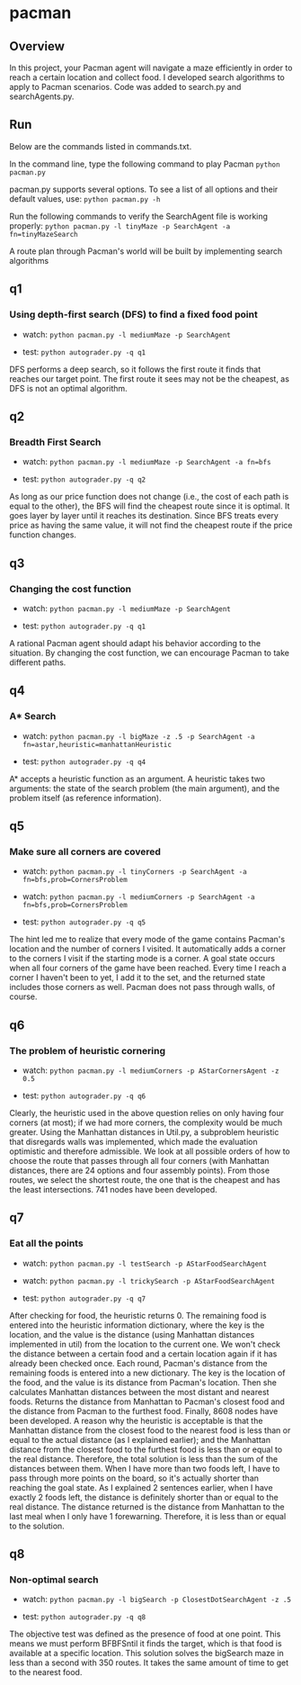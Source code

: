 # pacman

## Overview
In this project, your Pacman agent will navigate a maze efficiently in order to reach a certain location and collect food. I developed search algorithms to apply to Pacman scenarios.
Code was added to search.py and searchAgents.py.

## Run
Below are the commands listed in commands.txt.

In the command line, type the following command to play Pacman `python pacman.py`

pacman.py supports several options. To see a list of all options and their default values, use:
`python pacman.py -h`

Run the following commands to verify the SearchAgent file is working properly:
`python pacman.py -l tinyMaze -p SearchAgent -a fn=tinyMazeSearch`

A route plan through Pacman's world will be built by implementing search algorithms

## q1
### Using depth-first search (DFS) to find a fixed food point
* watch: `python pacman.py -l mediumMaze -p SearchAgent`

* test: `python autograder.py -q q1`


DFS performs a deep search, so it follows the first route it finds that reaches our target point. The first route it sees may not be the cheapest, as DFS is not an optimal algorithm.


## q2
### Breadth First Search
* watch: `python pacman.py -l mediumMaze -p SearchAgent -a fn=bfs`

* test: `python autograder.py -q q2`


As long as our price function does not change (i.e., the cost of each path is equal to the other), the BFS will find the cheapest route since it is optimal.
It goes layer by layer until it reaches its destination.  Since BFS treats every price as having the same value, it will not find the cheapest route if the price function changes.


## q3
### Changing the cost function
* watch: `python pacman.py -l mediumMaze -p SearchAgent`

* test: `python autograder.py -q q1`


A rational Pacman agent should adapt his behavior according to the situation. By changing the cost function, we can encourage Pacman to take different paths.


## q4
### A* Search
* watch: `python pacman.py -l bigMaze -z .5 -p SearchAgent -a fn=astar,heuristic=manhattanHeuristic`

* test: `python autograder.py -q q4`


A* accepts a heuristic function as an argument. A heuristic takes two arguments: the state of the search problem (the main argument), and the problem itself (as reference information).


## q5
### Make sure all corners are covered
* watch: `python pacman.py -l tinyCorners -p SearchAgent -a fn=bfs,prob=CornersProblem`
* watch: `python pacman.py -l mediumCorners -p SearchAgent -a fn=bfs,prob=CornersProblem`

* test: `python autograder.py -q q5`


The hint led me to realize that every mode of the game contains Pacman's location and the number of corners I visited. It automatically adds a corner to the corners I visit if the starting mode is a corner.
A goal state occurs when all four corners of the game have been reached. Every time I reach a corner I haven't been to yet, I add it to the set, and the returned state includes those corners as well. Pacman does not pass through walls, of course.

## q6
### The problem of heuristic cornering
* watch: `python pacman.py -l mediumCorners -p AStarCornersAgent -z 0.5`

* test: `python autograder.py -q q6`


Clearly, the heuristic used in the above question relies on only having four corners (at most); if we had more corners, the complexity would be much greater.
Using the Manhattan distances in Util.py, a subproblem heuristic that disregards walls was implemented, which made the evaluation optimistic and therefore admissible.
We look at all possible orders of how to choose the route that passes through all four corners (with Manhattan distances, there are 24 options and four assembly points). 
From those routes, we select the shortest route, the one that is the cheapest and has the least intersections.  741 nodes have been developed.


## q7
### Eat all the points
* watch: `python pacman.py -l testSearch -p AStarFoodSearchAgent`
* watch: `python pacman.py -l trickySearch -p AStarFoodSearchAgent`

* test: `python autograder.py -q q7`


After checking for food, the heuristic returns 0. The remaining food is entered into the heuristic information dictionary, where the key is the location, and the value is the distance (using Manhattan distances implemented in util) from the location to the current one.
We won't check the distance between a certain food and a certain location again if it has already been checked once. Each round, Pacman's distance from the remaining foods is entered into a new dictionary.
The key is the location of the food, and the value is its distance from Pacman's location. Then she calculates Manhattan distances between the most distant and nearest foods. 
Returns the distance from Manhattan to Pacman's closest food and the distance from Pacman to the furthest food. Finally, 8608 nodes have been developed.
A reason why the heuristic is acceptable is that the Manhattan distance from the closest food to the nearest food is less than or equal to the actual distance (as I explained earlier); and the Manhattan distance from the closest food to the furthest food is less than or equal to the real distance.
Therefore, the total solution is less than the sum of the distances between them. When I have more than two foods left, I have to pass through more points on the board, so it's actually shorter than reaching the goal state. 
As I explained 2 sentences earlier, when I have exactly 2 foods left, the distance is definitely shorter than or equal to the real distance. 
The distance returned is the distance from Manhattan to the last meal when I only have 1 forewarning. Therefore, it is less than or equal to the solution.

## q8
### Non-optimal search
* watch: `python pacman.py -l bigSearch -p ClosestDotSearchAgent -z .5`

* test: `python autograder.py -q q8`


The objective test was defined as the presence of food at one point. This means we must perform BFBFSntil it finds the target, which is that food is available at a specific location. This solution solves the bigSearch maze in less than a second with 350 routes. It takes the same amount of time to get to the nearest food.